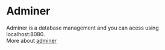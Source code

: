 # Adminer

Adminer is a database management and you can acess using localhost:8080.
</br>
More about [adminer](https://www.adminer.org/)

